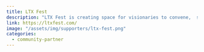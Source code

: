 ```yaml
---
title: LTX Fest
description: "LTX Fest is creating space for visionaries to convene,  share and build strategies that continue to revolutionize tech, philanthropy and build power for our communities."
link: https://ltxfest.com/
image: "/assets/img/supporters/ltx-fest.png"
categories:
  - community-partner
---
```


